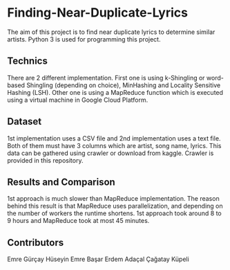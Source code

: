 # Finding-Near-Duplicate-Lyrics
The aim of this project is to find near duplicate lyrics to determine similar artists. Python 3 is used for programming this project.
## Technics
There are 2 different implementation. First one is using k-Shingling or word-based Shingling (depending on choice), MinHashing and Locality Sensitive Hashing (LSH). Other one is using a MapReduce function which is executed using a virtual machine in Google Cloud Platform.
## Dataset
1st implementation uses a CSV file and 2nd implementation uses a text file. Both of them must have 3 columns which are artist, song name, lyrics. This data can be gathered using crawler or download from kaggle. Crawler is provided in this repository.
## Results and Comparison
1st approach is much slower than MapReduce implementation. The reason behind this result is that MapReduce uses parallelization, and depending on the number of workers the runtime shortens. 1st approach took around 8 to 9 hours and MapReduce took at most 45 minutes.
## Contributors
Emre Gürçay
Hüseyin Emre Başar
Erdem Adaçal
Çağatay Küpeli

